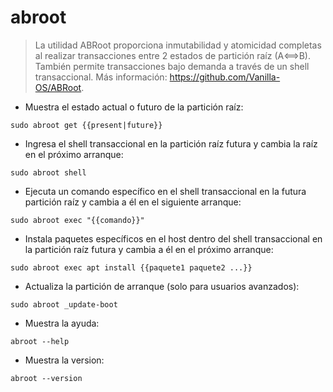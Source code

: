 # abroot

> La utilidad ABRoot proporciona inmutabilidad y atomicidad completas al realizar transacciones entre 2 estados de partición raíz (A⟺B).
> También permite transacciones bajo demanda a través de un shell transaccional.
> Más información: <https://github.com/Vanilla-OS/ABRoot>.

- Muestra el estado actual o futuro de la partición raíz:

`sudo abroot get {{present|future}}`

- Ingresa el shell transaccional en la partición raíz futura y cambia la raíz en el próximo arranque:

`sudo abroot shell`

- Ejecuta un comando específico en el shell transaccional en la futura partición raíz y cambia a él en el siguiente arranque:

`sudo abroot exec "{{comando}}"`

- Instala paquetes específicos en el host dentro del shell transaccional en la partición raíz futura y cambia a él en el próximo arranque:

`sudo abroot exec apt install {{paquete1 paquete2 ...}}`

- Actualiza la partición de arranque (solo para usuarios avanzados):

`sudo abroot _update-boot`

- Muestra la ayuda:

`abroot --help`

- Muestra la version:

`abroot --version`
